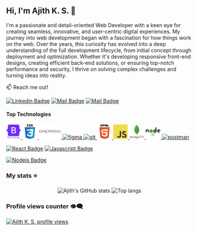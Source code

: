 <!-- ## Hi there 👋 -->

## Hi, I'm Ajith K. S. 👋

I'm a passionate and detail-oriented Web Developer with a keen eye for creating seamless, innovative, and user-centric digital experiences. My journey into web development began with a fascination for how things work on the web. Over the years, this curiosity has evolved into a deep understanding of the full development lifecycle, from initial concept through deployment and optimization. Whether it's developing responsive front-end designs, creating efficient back-end solutions, or ensuring top-notch performance and security, I thrive on solving complex challenges and turning ideas into reality.

:mailbox: Reach me out!

<!-- [![Twitter Badge](https://img.shields.io/badge/-@MaksymRudnyi-1ca0f1?style=flat&labelColor=1ca0f1&logo=twitter&logoColor=white&link=https://twitter.com/MaksymRudnyi)](https://twitter.com/MaksymRudnyi)
[![Mail Badge](https://img.shields.io/badge/-Ajith_K_S-e74c3c?style=flat&labelColor=e74c3c&logo=youtube&logoColor=white)](https://youtube.com/@MaksymRudnyi?si=rYeYSkEaREqugOCt)
[![Mail Badge](https://img.shields.io/badge/-Travels_And_Code-e74c3c?style=flat&labelColor=e74c3c&logo=youtube&logoColor=white)](https://youtube.com/@TravelsCode?si=YETDFWm1lvKodZW9) -->
<!-- <a href="https://www.linkedin.com/in/ajith-k-s/" target="_blank">
  <img src="https://img.shields.io/badge/-Ajith_K_S-0e76a8?style=flat&labelColor=0e76a8&logo=linkedin&logoColor=white" alt="Linkedin Badge">
</a> -->

[![Linkedin Badge](https://img.shields.io/badge/-Ajith_K_S-0e76a8?style=flat&labelColor=0e76a8&logo=linkedin&logoColor=white)](https://www.linkedin.com/in/ajith-k-s/)
[![Mail Badge](https://img.shields.io/badge/-@Ajith_K_S-e84393?style=flat&labelColor=e84393&logo=instagram&logoColor=white)](https://www.instagram.com/ajithks98086/)
[![Mail Badge](https://img.shields.io/badge/-Ajith_K_S-c0392b?style=flat&labelColor=c0392b&logo=gmail&logoColor=white)](mailto:ajithks98086@gmail.com)

#### Top Technologies

<p align="left">
<a href="https://getbootstrap.com" target="_blank" rel="noreferrer"> <img src="https://raw.githubusercontent.com/devicons/devicon/master/icons/bootstrap/bootstrap-plain-wordmark.svg" alt="bootstrap" width="40" height="40"/> </a>
<a href="https://www.w3schools.com/css/" target="_blank" rel="noreferrer"> <img src="https://raw.githubusercontent.com/devicons/devicon/master/icons/css3/css3-original-wordmark.svg" alt="css3" width="40" height="40"/> </a>
<a href="https://expressjs.com" target="_blank" rel="noreferrer"> <img src="https://raw.githubusercontent.com/devicons/devicon/master/icons/express/express-original-wordmark.svg" alt="express" width="60" height="40"/> </a>
<a href="https://www.figma.com/" target="_blank" rel="noreferrer"> <img src="https://www.vectorlogo.zone/logos/figma/figma-icon.svg" alt="figma" width="40" height="40"/> </a>
<a href="https://git-scm.com/" target="_blank" rel="noreferrer"> <img src="https://www.vectorlogo.zone/logos/git-scm/git-scm-icon.svg" alt="git" width="40" height="40"/> </a>
<a href="https://www.w3.org/html/" target="_blank" rel="noreferrer"> <img src="https://raw.githubusercontent.com/devicons/devicon/master/icons/html5/html5-original-wordmark.svg" alt="html5" width="40" height="40"/> </a>
<a href="https://developer.mozilla.org/en-US/docs/Web/JavaScript" target="_blank" rel="noreferrer"> <img src="https://raw.githubusercontent.com/devicons/devicon/master/icons/javascript/javascript-original.svg" alt="javascript" width="40" height="40"/> </a> 
<a href="https://www.mongodb.com/" target="_blank" rel="noreferrer"> <img src="https://raw.githubusercontent.com/devicons/devicon/master/icons/mongodb/mongodb-original-wordmark.svg" alt="mongodb" width="40" height="40"/> </a> 
<a href="https://nodejs.org" target="_blank" rel="noreferrer"> <img src="https://raw.githubusercontent.com/devicons/devicon/master/icons/nodejs/nodejs-original-wordmark.svg" alt="nodejs" width="40" height="40"/> </a> <a href="https://postman.com" target="_blank" rel="noreferrer"> <img src="https://www.vectorlogo.zone/logos/getpostman/getpostman-icon.svg" alt="postman" width="40" height="40"/> </a> </p>

[![React Badge](https://img.shields.io/badge/-React-61DBFB?style=for-the-badge&labelColor=black&logo=react&logoColor=61DBFB)](#) [![Javascript Badge](https://img.shields.io/badge/-Javascript-F0DB4F?style=for-the-badge&labelColor=black&logo=javascript&logoColor=F0DB4F)](#)

<!-- [![Typescript Badge](https://img.shields.io/badge/-Typescript-007acc?style=for-the-badge&labelColor=black&logo=typescript&logoColor=007acc)](#) -->

[![Nodejs Badge](https://img.shields.io/badge/-Nodejs-3C873A?style=for-the-badge&labelColor=black&logo=node.js&logoColor=3C873A)](#)

 <!-- [![GraphQL Badge](https://img.shields.io/badge/-GraphQl-e535ab?style=for-the-badge&labelColor=black&logo=node.js&logoColor=e535ab)](#) -->

<!-- ### Tutorials

[<img align="left" alt="React" width="26px" src="https://raw.githubusercontent.com/github/explore/80688e429a7d4ef2fca1e82350fe8e3517d3494d/topics/react/react.png" />][reactplaylist]
<img align="left" alt="JavaScript" width="26px" src="https://raw.githubusercontent.com/github/explore/80688e429a7d4ef2fca1e82350fe8e3517d3494d/topics/javascript/javascript.png" />
[<img align="left" alt="GraphQL" width="26px" src="https://raw.githubusercontent.com/github/explore/80688e429a7d4ef2fca1e82350fe8e3517d3494d/topics/graphql/graphql.png" />][graphqllist]

<br/> -->

<!-- ### Bizness
- :paperclip: [My Resume/CV](https://drive.google.com/file/d/12z5Ig5x4RNoIUpQ-M7AMl1NL8FTIvlaU/view?usp=sharing)
- :email: ajithks98086@gmail.com

<br/> -->

### My stats ⭐

<div align="center">
<img alt="Ajith's GitHub stats" src="https://github-readme-stats.vercel.app/api?username=Ajith369369&show_icons=true&theme=transparent"/>
<img alt="Top langs" src="https://github-readme-stats.vercel.app/api/top-langs/?username=Ajith369369&layout=compact&&langs_count=8"/>
</div>

### Profile views counter 👁️‍🗨️

[![Ajith K. S. profile views](https://u8views.com/api/v1/github/profiles/127725288/views/day-week-month-total-count.svg)](https://u8views.com/github/Ajith369369)

<!-- [React Playlist](https://youtube.com/playlist?list=PLlYbsPJVZjBygXalKUVKkvFyHQ1NifIiW&si=pj2Rfx3ztZjb_c1P) -->

<!--
**Ajith369369/Ajith369369** is a ✨ _special_ ✨ repository because its `README.md` (this file) appears on your GitHub profile.

Here are some ideas to get you started:

- 🔭 I’m currently working on ...
- 🌱 I’m currently learning ...
- 👯 I’m looking to collaborate on ...
- 🤔 I’m looking for help with ...
- 💬 Ask me about ...
- 📫 How to reach me: ...
- 😄 Pronouns: ...
- ⚡ Fun fact: ...
-->

<!--
git remote add origin https://github.com/Ajith369369/Ajith369369.git
-->
